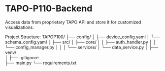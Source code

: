 # TAPO-P110-Backend
Access data from proprietary TAPO API and store it for customized visualizations.

Project Structure:
TAPOP100/
├── config/
│   ├── device_config.yaml
│   └── schema_config.yaml
│
├── src/
│   ├── core/
│   │   ├── auth_handler.py
│   │   └── config_manager.py
│   │
│   └── services/
│       └── data_service.py
│
├── venv/                      
│
├── .gitignore                
├── main.py
└── requirements.txt          
